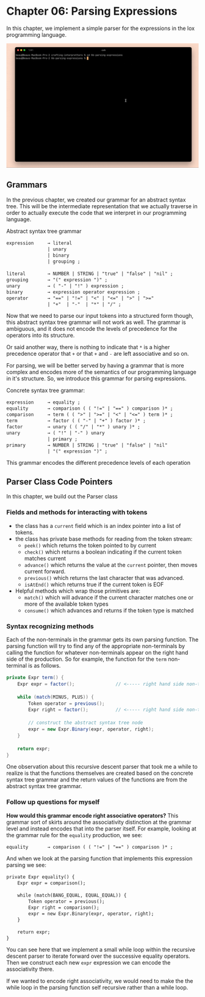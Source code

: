 # Chapter 06: Parsing Expressions
In this chapter, we implement a simple parser for the expressions in the lox programming language.

![demo of parser](../demo_gifs/06-parser.gif)

## Grammars
In the previous chapter, we created our grammar for an abstract syntax tree. This will be the intermediate representation that we actually traverse in order to actually execute the code that we interpret in our programming language.

Abstract syntax tree grammar
```
expression     → literal
               | unary
               | binary
               | grouping ;

literal        → NUMBER | STRING | "true" | "false" | "nil" ;
grouping       → "(" expression ")" ;
unary          → ( "-" | "!" ) expression ;
binary         → expression operator expression ;
operator       → "==" | "!=" | "<" | "<=" | ">" | ">="
               | "+"  | "-"  | "*" | "/" ;
```

Now that we need to parse our input tokens into a structured form though, this abstract syntax tree grammar will not work as well. The grammar is ambiguous, and it does not encode the levels of precedence for the operators into its structure.

Or said another way, there is nothing to indicate that `*` is a higher precedence operator that `+` or that `+` and `-` are left associative and so on.

For parsing, we will be better served by having a grammar that is more complex and encodes more of the semantics of our programming language in it's structure. So, we introduce this grammar for parsing expressions.

Concrete syntax tree grammar:
```
expression     → equality ;
equality       → comparison ( ( "!=" | "==" ) comparison )* ;
comparison     → term ( ( ">" | ">=" | "<" | "<=" ) term )* ;
term           → factor ( ( "-" | "+" ) factor )* ;
factor         → unary ( ( "/" | "*" ) unary )* ;
unary          → ( "!" | "-" ) unary
               | primary ;
primary        → NUMBER | STRING | "true" | "false" | "nil"
               | "(" expression ")" ;
```

This grammar encodes the different precedence levels of each operation

## Parser Class Code Pointers
In this chapter, we build out the Parser class

### Fields and methods for interacting with tokens
- the class has a `current` field which is an index pointer into a list of tokens.
- the class has private base methods for reading from the token stream:
  - `peek()` which returns the token pointed to by current
  - `check()` which returns a boolean indicating if the current token matches current
  - `advance()` which returns the value at the `current` pointer, then moves current forward.
  - `previous()` which returns the last character that was advanced.
  - `isAtEnd()` which returns true if the current token is EOF
- Helpful methods which wrap those primitives are:
  - `match()` which will advance if the current character matches one or more of the available token types
  - `consume()` which advances and returns if the token type is matched

### Syntax recognizing methods
Each of the non-terminals in the grammar gets its own parsing function. The parsing function will try to find any of the appropriate non-terminals by calling the function for whatever non-terminals appear on the right hand side of the production. So for example, the function for the `term` non-terminal is as follows.

```java
private Expr term() {
    Expr expr = factor();               // <----- right hand side non-terminal

    while (match(MINUS, PLUS)) {
        Token operator = previous();
        Expr right = factor();          // <----- right hand side non-terminal

        // construct the abstract syntax tree node
        expr = new Expr.Binary(expr, operator, right);
    }

    return expr;
}

```

One observation about this recursive descent parser that took me a while to realize is that the functions themselves are created based on the concrete syntax tree grammar and the return values of the functions are from the abstract syntax tree grammar.

### Follow up questions for myself
**How would this grammar encode right associative operators?**
This grammar sort of skirts around the associativity distinction at the grammar level and instead encodes that into the parser itself. For example, looking at the grammar rule for the `equality` production, we see:

```
equality       → comparison ( ( "!=" | "==" ) comparison )* ;
```

And when we look at the parsing function that implements this expression parsing we see:

```
private Expr equality() {
    Expr expr = comparison();

    while (match(BANG_EQUAL, EQUAL_EQUAL)) {
        Token operator = previous();
        Expr right = comparison();
        expr = new Expr.Binary(expr, operator, right);
    }

    return expr;
}
```

You can see here that we implement a small while loop within the recursive descent parser to iterate forward over the successive equality operators. Then we construct each new `expr` expression we can encode the associativity there.

If we wanted to encode right associativity, we would need to make the the while loop in the parsing function self recursive rather than a while loop.
